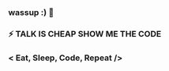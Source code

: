 ### wassup :) 👋

<!--
**mohitsrvv/mohitsrvv** is a ✨ _special_ ✨ repository because its `README.md` (this file) appears on your GitHub profile.

Here are some ideas to get you started:

### 🔭 I’m currently working on reactjs projects
### 🌱 I’m currently learning reactjs and more stuffs
- 👯 I’m looking to collaborate on ...
- 🤔 I’m looking for help with ...
### 💬 Ask me about HTML CSS JAVASCRIPT CYBERSECUIRTY JAVA REACTJS AND MUCH MORE
- 📫 How to reach me: ...
- 😄 Pronouns: ... -->
### ⚡ TALK IS CHEAP SHOW ME THE CODE 
### < Eat, Sleep, Code, Repeat />
